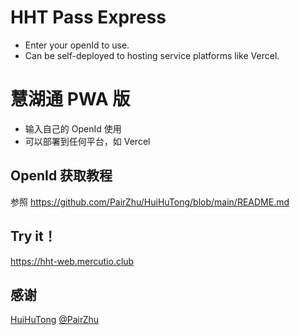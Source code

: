 # HHT Pass Express
- Enter your openId to use.
- Can be self-deployed to hosting service platforms like Vercel.

# 慧湖通 PWA 版
- 输入自己的 OpenId 使用
- 可以部署到任何平台，如 Vercel
## OpenId 获取教程
参照 https://github.com/PairZhu/HuiHuTong/blob/main/README.md

## Try it！
https://hht-web.mercutio.club

## 感谢
[HuiHuTong](https://github.com/PairZhu/HuiHuTong)
[@PairZhu](https://github.com/PairZhu)